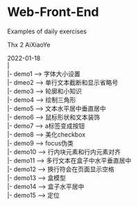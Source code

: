 # Web-Front-End
Examples of daily exercises

Thx 2 AiXiaoYe

2022-01-18<br/>
    |<br/>
    |- demo1  --> 字体大小设置<br/>
    |- dmeo2  --> 单行文本截断和显示省略号<br/>
    |- demo3  --> 轮廓和小知识<br/>
    |- demo4  --> 绘制三角形<br/>
    |- demo5  --> 文本水平居中垂直居中<br/>
    |- demo6  --> 鼠标形状和文本装饰<br/>
    |- demo7  --> a标签变成按钮<br/>
    |- demo8  --> 美化checkbox<br/>
    |- demo9  --> focus伪类<br/>
    |- demo10 --> 行内块元素和行内元素对齐<br/>
    |- demo11 --> 多行文本在盒子中水平垂直居中<br/>
    |- demo12 --> 换行符会在页面显示空格<br/>
    |- demo13 --> 盒模型<br/>
    |- demo14 --> 盒子水平居中<br/>
    |- demo15 --> 定位<br/>